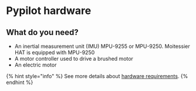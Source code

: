 # Pypilot hardware

## What do you need?

* An inertial measurement unit \(IMU\) MPU-9255 or MPU-9250. Moitessier HAT is equipped with MPU-9250
* A motor controller used to drive a brushed motor
* An electric motor

{% hint style="info" %}
See more details about [hardware requirements](https://github.com/pypilot/pypilot/wiki/Hardware).
{% endhint %}



